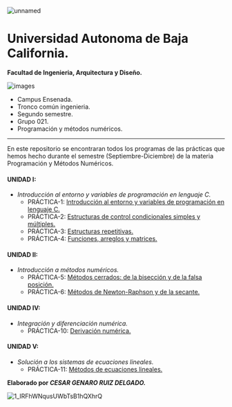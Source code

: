 ![unnamed](https://user-images.githubusercontent.com/75811636/102473760-b2e3f080-400c-11eb-935c-630d29e8dce1.png)

# Universidad Autonoma de Baja California.

**Facultad de Ingenieria, Arquitectura y Diseño.**

![images](https://user-images.githubusercontent.com/75811636/102472135-d73ecd80-400a-11eb-84bc-91f025842893.png)

* Campus Ensenada.
* Tronco común ingenieria. 
* Segundo semestre.       
* Grupo 021.
* Programación y métodos numéricos.


 ---
 En este repositorio se encontraran todos los programas de las prácticas que hemos hecho durante el semestre (Septiembre-Diciembre) de la materia Programación y Métodos Numéricos. 

#### UNIDAD I:

* _Introducción al entorno y variables de programación en lenguaje C._
  - PRÁCTICA-1: [Introducción al entorno y variables de programación en lenguaje C.](https://github.com/CESAR-12345/PROYECTO-2020_PyMN_GRUPO_021/commit/14421123d855305a2f40192c07661124a329391b)
  - PRÁCTICA-2: [Estructuras de control condicionales simples y múltiples.](https://github.com/CESAR-12345/PROYECTO-2020_PyMN_GRUPO_021/commit/e57ba867c0f72c2b6ec1d89ce291ad0c29ef680d)
  - PRÁCTICA-3: [Estructuras repetitivas.](https://github.com/CESAR-12345/PROYECTO-2020_PyMN_GRUPO_021/commit/d56b2a1180bff8a1af3b44269121188c0b7bda59)
  - PRÁCTICA-4: [Funciones, arreglos y matrices.](https://github.com/CESAR-12345/PROYECTO-2020_PyMN_GRUPO_021/commit/6009268fb8c14d695757ac003863d062dfeaa324)
  
#### UNIDAD II:

* _Introducción a métodos numéricos._
  - PRÁCTICA-5: [Métodos cerrados: de la bisección y de la falsa posición.](https://github.com/CESAR-12345/PROYECTO-2020_PyMN_GRUPO_021/commit/330143f9368798f1c23554d032937f5cf6df2587)
  - PRÁCTICA-6: [Métodos de Newton-Raphson y de la secante.](https://github.com/CESAR-12345/PROYECTO-2020_PyMN_GRUPO_021/commit/59e2595649b2b1be6721181769ec36a0b33a442f)

#### UNIDAD IV:
* _Integración y diferenciación numérica._
  - PRÁCTICA-10: [Derivación numérica.](https://github.com/CESAR-12345/PROYECTO-2020_PyMN_GRUPO_021/commit/5c47c8d6f172b7b610c621aeb405329be840a6cd)
  
#### UNIDAD V:
* _Solución a los sistemas de ecuaciones lineales._
  - PRÁCTICA-11: [Métodos de ecuaciones lineales.](https://github.com/CESAR-12345/PROYECTO-2020_PyMN_GRUPO_021/commit/92a0977b4b9fd9195ad17de10937cfa31e68dde1)
  
**Elaborado por _CESAR GENARO RUIZ DELGADO._**


![1_IRFhWNqusUWbTsB1hQXhrQ](https://user-images.githubusercontent.com/75811636/102473045-d5293e80-400b-11eb-8675-2795321d5642.gif)

  
  
